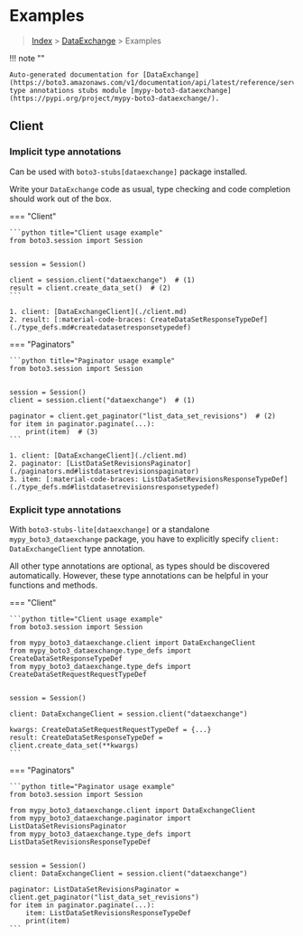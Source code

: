 # Examples

> [Index](../README.md) > [DataExchange](./README.md) > Examples

!!! note ""

    Auto-generated documentation for [DataExchange](https://boto3.amazonaws.com/v1/documentation/api/latest/reference/services/dataexchange.html#DataExchange)
    type annotations stubs module [mypy-boto3-dataexchange](https://pypi.org/project/mypy-boto3-dataexchange/).

## Client

### Implicit type annotations

Can be used with `boto3-stubs[dataexchange]` package installed.

Write your `DataExchange` code as usual,
type checking and code completion should work out of the box.


=== "Client"

    ```python title="Client usage example"
    from boto3.session import Session


    session = Session()

    client = session.client("dataexchange")  # (1)
    result = client.create_data_set()  # (2)
    ```

    1. client: [DataExchangeClient](./client.md)
    2. result: [:material-code-braces: CreateDataSetResponseTypeDef](./type_defs.md#createdatasetresponsetypedef) 



=== "Paginators"

    ```python title="Paginator usage example"
    from boto3.session import Session


    session = Session()
    client = session.client("dataexchange")  # (1)

    paginator = client.get_paginator("list_data_set_revisions")  # (2)
    for item in paginator.paginate(...):
        print(item)  # (3)
    ```

    1. client: [DataExchangeClient](./client.md)
    2. paginator: [ListDataSetRevisionsPaginator](./paginators.md#listdatasetrevisionspaginator)
    3. item: [:material-code-braces: ListDataSetRevisionsResponseTypeDef](./type_defs.md#listdatasetrevisionsresponsetypedef) 




### Explicit type annotations

With `boto3-stubs-lite[dataexchange]`
or a standalone `mypy_boto3_dataexchange` package, you have to explicitly specify `client: DataExchangeClient` type annotation.

All other type annotations are optional, as types should be discovered automatically.
However, these type annotations can be helpful in your functions and methods.


=== "Client"

    ```python title="Client usage example"
    from boto3.session import Session

    from mypy_boto3_dataexchange.client import DataExchangeClient
    from mypy_boto3_dataexchange.type_defs import CreateDataSetResponseTypeDef
    from mypy_boto3_dataexchange.type_defs import CreateDataSetRequestRequestTypeDef


    session = Session()

    client: DataExchangeClient = session.client("dataexchange")

    kwargs: CreateDataSetRequestRequestTypeDef = {...}
    result: CreateDataSetResponseTypeDef = client.create_data_set(**kwargs)
    ```



=== "Paginators"

    ```python title="Paginator usage example"
    from boto3.session import Session

    from mypy_boto3_dataexchange.client import DataExchangeClient
    from mypy_boto3_dataexchange.paginator import ListDataSetRevisionsPaginator
    from mypy_boto3_dataexchange.type_defs import ListDataSetRevisionsResponseTypeDef


    session = Session()
    client: DataExchangeClient = session.client("dataexchange")

    paginator: ListDataSetRevisionsPaginator = client.get_paginator("list_data_set_revisions")
    for item in paginator.paginate(...):
        item: ListDataSetRevisionsResponseTypeDef
        print(item)
    ```




